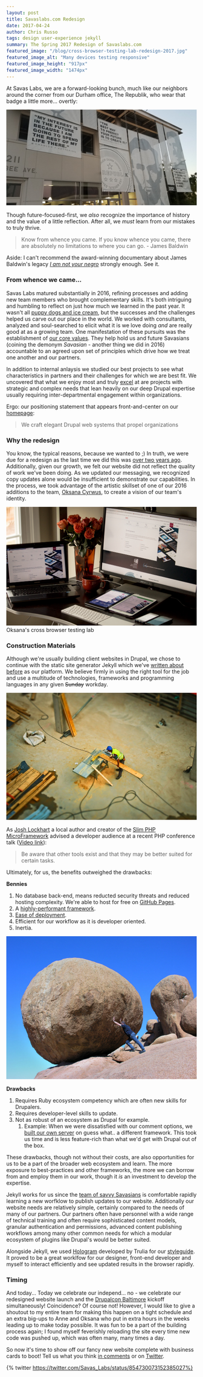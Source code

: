 ```yaml
---
layout: post
title: Savaslabs.com Redesign
date: 2017-04-24
author: Chris Russo
tags: design user-experience jekyll
summary: The Spring 2017 Redesign of Savaslabs.com
featured_image: "/blog/cross-browser-testing-lab-redesign-2017.jpg"
featured_image_alt: "Many devices testing responsive"
featured_image_height: "917px"
featured_image_width: "1474px"
---
```


At Savas Labs, we are a forward-looking bunch, much like our neighbors around the corner from our Durham office, The Republik, who wear that badge a little more... overtly:

<img src="/assets/img/blog/the-republik-building.jpg" alt="Front of The Republik building">

Though future-focused-first, we _also_ recognize the importance of history and the value of a little reflection. After all, we  _must_ learn from our mistakes to truly thrive.

> Know from whence you came. If you know whence you came, there are absolutely no limitations to where you can go. - James Baldwin

Aside: I can't recommend the award-winning documentary about James Baldwin's legacy [_I am not your negro_](http://www.iamnotyournegrofilm.com/) strongly enough. See it.

### From whence we came...
Savas Labs matured substantially in 2016, refining processes and adding new team members who brought complementary skills. It's both intriguing and humbling to reflect on just how much we learned in the past year. It wasn't all [puppy dogs and ice cream](https://www.google.com/search?biw=1524&bih=979&tbm=isch&sa=1&q=puppy+dogs+and+ice+cream&oq=puppy+dogs+and+ice+cream), but the successes and the challenges helped us carve out our place in the world. We worked with consultants, analyzed and soul-searched to elicit what it is we love doing _and_ are really good at as a growing team. One manifestation of these pursuits was the establishment of [our core values](/company/mission-and-values/). They help hold us and future Savasians (coining the demonym _Savasian_ - another thing we did in 2016) accountable to an agreed upon set of principles which drive how we treat one another and our partners.

In addition to internal anlaysis we studied our best projects to see what characteristics in partners and their challenges for which we are best fit. We uncovered that what we enjoy most and truly [excel](/company/mission-and-values/#excel) at are projects with strategic and complex needs that lean heavily on our deep Drupal expertise usually requiring inter-departmental engagement within organizations.

Ergo: our positioning statement that appears front-and-center on our [homepage](/):

> We craft elegant Drupal web systems that propel organizations

### Why the redesign

You know, the typical reasons, because we wanted to ;) In truth, we were due for a redesign as the last time we did this was [over two years ago](/2015/04/01/building-our-site.html). Additionally, given our growth, we felt our website did not reflect the quality of work we've been doing. As we updated our messaging, we recognized copy updates alone would be insufficient to demonstrate our capabilities. In the process, we took advantage of the artistic skillset of one of our 2016 additions to the team, [Oksana Cyrwus](/company/oksana-cyrwus/), to create a vision of our team's identity.

<img src="/assets/img/blog/cross-browser-testing-lab-redesign-2017.jpg" alt="Many devices testing responsive">
<span class="caption">Oksana's cross browser testing lab</span>

### Construction Materials

Although we're usually building client websites in Drupal, we chose to continue with the static site generator Jekyll which we've [written about before](/blog/tag/jekyll/) as our platform. We believe firmly in using the right tool for the job and use a multitude of technologies, frameworks and programming languages in any given <s>Sunday</s> workday.

<img src="/assets/img/blog/construction.jpg" class="blog-image-large" alt="Man cutting wood">

As [Josh Lockhart](https://twitter.com/codeguy) a local author and creator of the [Slim PHP MicroFramework](https://www.slimframework.com/) advised a developer audience at a recent PHP conference talk ([Video link](https://youtu.be/hH4HyfXiH9Y?t=924)):

> Be aware that other tools exist and that they may be better suited for certain tasks.

Ultimately, for us, the benefits outweighed the drawbacks:

**Bennies**

1. No database back-end, means reducted security threats and reduced hosting complexity. We're able to host for free on [GitHub Pages](https://pages.github.com/).
1. A [highly-performant framework](/2016/10/19/optimizing-jekyll-with-gulp.html).
1. [Ease of deployment](/2016/10/25/deploy-jekyll-with-travis.html).
1. Efficient for our workflow as it is developer oriented.
1. Inertia.

<img src="/assets/img/blog/inertia.jpg" class="blog-image-large" alt="man pushing a rock: inertia">

**Drawbacks**

1. Requires Ruby ecosystem competency which are often new skills for Drupalers.
1. Requires developer-level skills to update.
1. Not as robust of an ecosystem as Drupal for example.
    1. Example: When we were dissatisfied with our comment options, we [built our own server](/2016/04/20/squabble-comments.html) on guess what.. a different framework. This took us time and is less feature-rich than what we'd get with Drupal out of the box.

These drawbacks, though not without their costs, are also opportunities for us to be a part of the broader web ecosystem and learn. The more exposure to best-practices and other frameworks, the more we can borrow from and employ them in our work, though it _is_ an investment to develop the expertise.

Jekyll works for us since the [team of savvy Savasians](/company#team) is comfortable rapidly learning a new worfklow to publish updates to our website. Additionally our website needs are relatively simple, certainly compared to the needs of many of our partners. Our partners often have personnel with a wide range of technical training and often require sophisticated content models, granular authentication and permissions, advanced content publishing workflows among many other common needs for which a modular ecosystem of plugins like Drupal's would be better suited.

Alongside Jekyll, we used [Hologram](http://trulia.github.io/hologram/) developed by Trulia for our [styleguide](/styleguide). It proved to be a great worklfow for our designer, front-end developer and myself to interact efficiently and see updated results in the browser rapidly.

### Timing

And today... Today we celebrate our independ... no - we celebrate our redesigned website launch and the [Drupalcon Baltimore](https://events.drupal.org/baltimore2017) kickoff simultaneously! Coincidence? Of course not! However, I would like to give a shoutout to my entire team for making this happen on a tight schedule and an extra big-ups to Anne and Oksana who put in extra hours in the weeks leading up to make today possible. It was fun to be a part of the building process again; I found myself feverishly reloading the site every time new code was pushed up, which was often many, many times a day.

So now it's time to show off our fancy new website complete with business cards to boot! Tell us what you think [in comments](#js-expander-trigger) or on [Twitter](https://twitter.com/intent/tweet?text=We%20think%20the%20redesign%20is%20likely,%20nay,%20probable,%20to%20bring%20about%20world%20peace%20%F0%9F%8C%8F%20%E2%98%AE%EF%B8%8F%20Congrats%20%40Savas_Labs%21&source=webclient).

{% twitter https://twitter.com/Savas_Labs/status/854730073152385027%}



